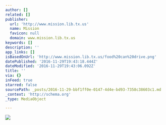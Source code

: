 ```yaml
---
author: []
related: []
publisher:
  url: 'http://www.mission.lib.tx.us'
  name: Mission
  favicon: null
  domain: www.mission.lib.tx.us
keywords: []
description: ''
app_links: []
isBasedOnUrl: 'http://www.mission.lib.tx.us/food%20can%20drive.png'
datePublished: '2016-11-29T19:43:18.444Z'
dateModified: '2016-11-29T19:43:06.092Z'
title: ''
via: {}
inFeed: true
starred: false
sourcePath: _posts/2016-11-29-bbf1ff0e-0147-4d4e-bd93-7358c38603c1.md
_context: 'http://schema.org'
_type: MediaObject

---
```

<article style=""><img src="http://www.mission.lib.tx.us/food%20can%20drive.png" /></article>